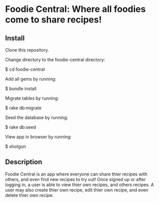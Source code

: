 # Foodie Central: Where all foodies come to share recipes!

## Install
Clone this repository.

Change directory to the foodie-central directory:

$ cd foodie-central

Add all gems by running:

$ bundle install

Migrate tables by running:

$ rake db:migrate 

Seed the database by running:

$ rake db:seed

View app in browser by running:

$ shotgun

## Description
Foodie Central is an app where everyone can share thier recipes with others, and even find new recipes to try out!
Once signed up or after logging in, a user is able to view thier own recipes, and others recipes. A user may also create thier own recipe, edit thier own recipe, and even delete thier own recipe.
